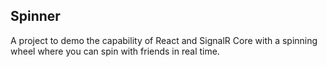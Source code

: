 ## Spinner

A project to demo the capability of React and SignalR Core with a spinning wheel where you can spin with friends in real time.